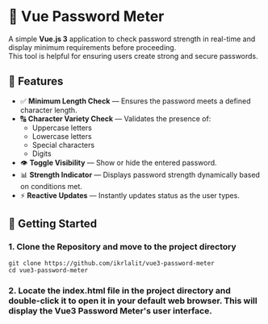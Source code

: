 # 🔐 Vue Password Meter

A simple **Vue.js 3** application to check password strength in real-time and display minimum requirements before proceeding.  
This tool is helpful for ensuring users create strong and secure passwords.

## 📌 Features

- ✅ **Minimum Length Check** — Ensures the password meets a defined character length.
- 🔠 **Character Variety Check** — Validates the presence of:
  - Uppercase letters
  - Lowercase letters
  - Special characters
  - Digits
- 👁 **Toggle Visibility** — Show or hide the entered password.
- 📊 **Strength Indicator** — Displays password strength dynamically based on conditions met.
- ⚡ **Reactive Updates** — Instantly updates status as the user types.

## 🚀 Getting Started

### 1. Clone the Repository and move to the project directory
    git clone https://github.com/ikrlalit/vue3-password-meter
    cd vue3-password-meter
### 2. Locate the index.html file in the project directory and double-click it to open it in your default web browser. This will display the Vue3 Password Meter's user interface.
